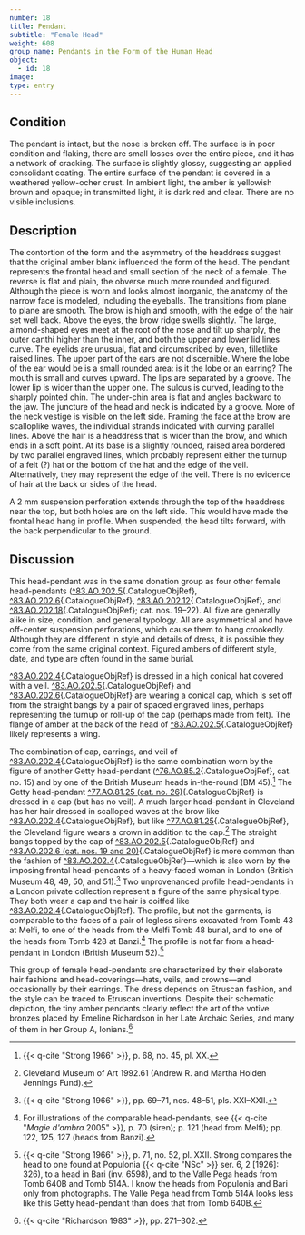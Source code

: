 ```yaml
---
number: 18
title: Pendant
subtitle: "Female Head"
weight: 608
group_name: Pendants in the Form of the Human Head
object:
  - id: 18
image:
type: entry
---
```


## Condition

The pendant is intact, but the nose is broken off. The surface is in poor condition and flaking, there are small losses over the entire piece, and it has a network of cracking. The surface is slightly glossy, suggesting an applied consolidant coating. The entire surface of the pendant is covered in a weathered yellow-ocher crust. In ambient light, the amber is yellowish brown and opaque; in transmitted light, it is dark red and clear. There are no visible inclusions.

## Description

The contortion of the form and the asymmetry of the headdress suggest that the original amber blank influenced the form of the head. The pendant represents the frontal head and small section of the neck of a female. The reverse is flat and plain, the obverse much more rounded and figured. Although the piece is worn and looks almost inorganic, the anatomy of the narrow face is modeled, including the eyeballs. The transitions from plane to plane are smooth. The brow is high and smooth, with the edge of the hair set well back. Above the eyes, the brow ridge swells slightly. The large, almond-shaped eyes meet at the root of the nose and tilt up sharply, the outer canthi higher than the inner, and both the upper and lower lid lines curve. The eyelids are unusual, flat and circumscribed by even, filletlike raised lines. The upper part of the ears are not discernible. Where the lobe of the ear would be is a small rounded area: is it the lobe or an earring? The mouth is small and curves upward. The lips are separated by a groove. The lower lip is wider than the upper one. The sulcus is curved, leading to the sharply pointed chin. The under-chin area is flat and angles backward to the jaw. The juncture of the head and neck is indicated by a groove. More of the neck vestige is visible on the left side. Framing the face at the brow are scalloplike waves, the individual strands indicated with curving parallel lines. Above the hair is a headdress that is wider than the brow, and which ends in a soft point. At its base is a slightly rounded, raised area bordered by two parallel engraved lines, which probably represent either the turnup of a felt (?) hat or the bottom of the hat and the edge of the veil. Alternatively, they may represent the edge of the veil. There is no evidence of hair at the back or sides of the head.

A 2 mm suspension perforation extends through the top of the headdress near the top, but both holes are on the left side. This would have made the frontal head hang in profile. When suspended, the head tilts forward, with the back perpendicular to the ground.

## Discussion

This head-pendant was in the same donation group as four other female head-pendants ([^83.AO.202.5](#cat-83.AO.202.5){.CatalogueObjRef}, [^83.AO.202.6](#cat-83.AO.202.6){.CatalogueObjRef}, [^83.AO.202.12](#cat-83.AO.202.12){.CatalogueObjRef}, and [^83.AO.202.18](#cat-83.AO.202.18){.CatalogueObjRef}; cat. nos. 19–22). All five are generally alike in size, condition, and general typology. All are asymmetrical and have off-center suspension perforations, which cause them to hang crookedly. Although they are different in style and details of dress, it is possible they come from the same original context. Figured ambers of different style, date, and type are often found in the same burial.

[^83.AO.202.4](#cat-83.AO.202.4){.CatalogueObjRef} is dressed in a high conical hat covered with a veil. [^83.AO.202.5](#cat-83.AO.202.5){.CatalogueObjRef} and [^83.AO.202.6](#cat-83.AO.202.6){.CatalogueObjRef} are wearing a conical cap, which is set off from the straight bangs by a pair of spaced engraved lines, perhaps representing the turnup or roll-up of the cap (perhaps made from felt). The flange of amber at the back of the head of [^83.AO.202.5](#cat-83.AO.202.5){.CatalogueObjRef} likely represents a wing.

The combination of cap, earrings, and veil of [^83.AO.202.4](#cat-83.AO.202.4){.CatalogueObjRef} is the same combination worn by the figure of another Getty head-pendant ([^76.AO.85.2](#cat-76.AO.85.2){.CatalogueObjRef}, cat. no. 15) and by one of the British Museum heads in-the-round (BM 45).[^1] The Getty head-pendant [^77.AO.81.25 (cat. no. 26)](#cat-77.AO.81.25){.CatalogueObjRef} is dressed in a cap (but has no veil). A much larger head-pendant in Cleveland has her hair dressed in scalloped waves at the brow like [^83.AO.202.4](#cat-83.AO.202.4){.CatalogueObjRef}, but like [^77.AO.81.25](#cat-77.AO.81.25){.CatalogueObjRef}, the Cleveland figure wears a crown in addition to the cap.[^2] The straight bangs topped by the cap of [^83.AO.202.5](#cat-83.AO.202.5){.CatalogueObjRef} and [^83.AO.202.6 (cat. nos. 19 and 20)](#cat-83.AO.202.6){.CatalogueObjRef} is more common than the fashion of [^83.AO.202.4](#cat-83.AO.202.4){.CatalogueObjRef}—which is also worn by the imposing frontal head-pendants of a heavy-faced woman in London (British Museum 48, 49, 50, and 51).[^3] Two unprovenanced profile head-pendants in a London private collection represent a figure of the same physical type. They both wear a cap and the hair is coiffed like [^83.AO.202.4](#cat-83.AO.202.4){.CatalogueObjRef}. The profile, but not the garments, is comparable to the faces of a pair of legless sirens excavated from Tomb 43 at Melfi, to one of the heads from the Melfi Tomb 48 burial, and to one of the heads from Tomb 428 at Banzi.[^4] The profile is not far from a head-pendant in London (British Museum 52).[^5]

This group of female head-pendants are characterized by their elaborate hair fashions and head-coverings—hats, veils, and crowns—and occasionally by their earrings. The dress depends on Etruscan fashion, and the style can be traced to Etruscan inventions. Despite their schematic depiction, the tiny amber pendants clearly reflect the art of the votive bronzes placed by Emeline Richardson in her Late Archaic Series, and many of them in her Group A, Ionians.[^6]


[^1]: {{< q-cite "Strong 1966" >}}, p. 68, no. 45, pl. XX.

[^2]: Cleveland Museum of Art 1992.61 (Andrew R. and Martha Holden Jennings Fund).

[^3]: {{< q-cite "Strong 1966" >}}, pp. 69–71, nos. 48–51, pls. XXI–XXII.

[^4]: For illustrations of the comparable head-pendants, see {{< q-cite "*Magie d'ambra* 2005" >}}, p. 70 (siren); p. 121 (head from Melfi); pp. 122, 125, 127 (heads from Banzi).

[^5]: {{< q-cite "Strong 1966" >}}, p. 71, no. 52, pl. XXII. Strong compares the head to one found at Populonia {{< q-cite "NSc" >}} ser. 6, 2 [1926]: 326), to a head in Bari (inv. 6598), and to the Valle Pega heads from Tomb 640B and Tomb 514A. I know the heads from Populonia and Bari only from photographs. The Valle Pega head from Tomb 514A looks less like this Getty head-pendant than does that from Tomb 640B.

[^6]: {{< q-cite "Richardson 1983" >}}, pp. 271–302.
